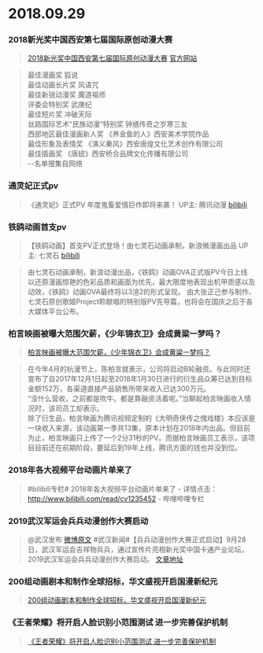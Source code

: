 # 2018.09.29

### 2018新光奖中国西安第七届国际原创动漫大赛 

>[2018新光奖中国西安第七届国际原创动漫大赛](../消息/2018新光奖中国西安第七届国际原创动漫大赛.md)
>[官方网站](http://www.xinguang.org/Home/Index)

>最佳漫画奖  狐说  
最佳动画长片奖  风语咒  
最佳新锐动漫奖 魔道祖师  
评委会特别奖  武庚纪  
最佳短片奖  冲破天际  
丝路国际艺术“民族动漫”特别奖  钟馗传奇之岁寒三友  
西部地区最佳漫画新人奖  《养金鱼的人》西安美术学院作品  
最佳形象及表情奖  《演义秦风》西安唐煌文化艺术创作有限公司  
最佳插画奖  《唐妞》西安桥合品牌文化传播有限公司  
--名单搜集自网络

### 通灵妃正式pv

>《通灵妃》正式PV 年度鬼畜爱情巨作即将来袭！ UP主: 腾讯动漫
 [bilibili](http://www.bilibili.com/video/av32677670)

### 铁鸥动画首支pv

>【铁鸥动画】首支PV正式登场！由七灵石动画承制，新浪微漫画出品 UP主: 七灵石
[bilibili](http://www.bilibili.com/video/av32678317)

>由七灵石动画承制，新浪动漫出品，《铁鸥》动画OVA正式版PV今日上线  
以还原漫画惊艳的色彩品质和画面为优先，最大限度地表现出机甲质感以及动效，《铁鸥》动画OVA最终将以3渲2的形式呈现。
由大张正己参与制作、七灵石原创歌姬Project聆献唱的特别版PV先导篇，也将会在国庆之后于各大媒体平台公布。  

### 柏言映画被曝大范围欠薪，《少年锦衣卫》会成黄粱一梦吗？ 
 
>[柏言映画被曝大范围欠薪，《少年锦衣卫》会成黄粱一梦吗？](https://mp.weixin.qq.com/s?__biz=MzAxNDQ3ODQwMQ==&mid=2651969551&idx=1&sn=9c630ca4983f01ad42ddff1e2841dd9c&chksm=8077c521b7004c379f53d373e701256744b4e004f010128fa0f9139d4c9e217f52a3e4419402&mpshare=1&scene=23&srcid=0929aLeO1ZHwRi6Zebz2L8k4#rd)

>在今年4月的杭漫节上，陈柏言就表示，公司将启动B轮融资。与此同时还宣布了自2017年12月1日起至2018年1月30日进行的衍生品众筹已达到目标金额152万，各渠道直接产品销售所带来收入已达300万元。  
 >“没什么营收，之前都是吹牛。都是靠融资活着呢。”当聊起柏言映画收入情况时，该司员工却表示。  
 >除了衍生品，柏言映画为腾讯视频定制的《大明奇侠传之傀戏楼》本应该是一块收入来源，该动画第一季共13集，原本计划在2018年内出品。但目前为止，柏言映画只上传了一个2分31秒的PV。而据柏言映画员工表示，该项目目前还在前期阶段，要延后到19年上线，腾讯方面的钱也并没到位。  


### 2018年各大视频平台动画片单来了  
 >#bilibili专栏# 2018年各大视频平台动画片单来了 - 详情点击： http://www.bilibili.com/read/cv1235452 - 哔哩哔哩专栏   


### 2019武汉军运会兵兵动漫创作大赛启动
>@武汉发布 [微博原文](https://weibo.com/2759348142/GBuvGeuPO?type=comment)
>#武汉新闻#【兵兵动漫创作大赛正式启动】9月28日，武汉军运会吉祥物兵兵，通过宣传片亮相新光奖中国卡通产业论坛，2019武汉军运会兵兵动漫创作大赛启动。  [文章地址](https://media.weibo.cn/article?id=2309404289354200693054)

 
###  200组动画剧本和制作全球招标，华文盛视开启国漫新纪元
>[200组动画剧本和制作全球招标，华文盛视开启国漫新纪元
](http://comic.sina.cn/guonei/2018-09-25/detail-ihkmwytp0120234.d.html?from=wap)


### 《王者荣耀》将开启人脸识别小范围测试 进一步完善保护机制

>[《王者荣耀》将开启人脸识别小范围测试 进一步完善保护机制](https://media.weibo.cn/article?id=2309404289611336702627)
